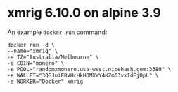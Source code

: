 # xmrig 6.10.0 on alpine 3.9

An example `docker run` command:

```
docker run -d \
--name="xmrig" \
-e TZ="Australia/Melbourne" \
-e COIN="monero" \
-e POOL="randomxmonero.usa-west.nicehash.com:3380" \
-e WALLET="3QGJuiEBVHcHkHQMXWY4KZm63vx1dEjDpL" \
-e WORKER="Docker" xmrig
```